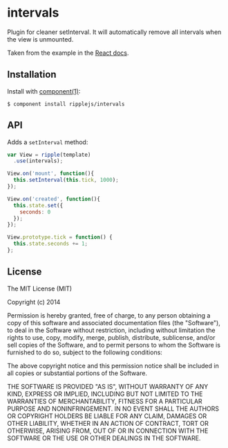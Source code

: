 
# intervals

  Plugin for cleaner setInterval. It will automatically
  remove all intervals when the view is unmounted.

  Taken from the example in the [React docs](http://facebook.github.io/react/docs/reusable-components.html).

## Installation

  Install with [component(1)](http://component.io):

    $ component install ripplejs/intervals

## API

Adds a `setInterval` method:

```js
var View = ripple(template)
  .use(intervals);

View.on('mount', function(){
  this.setInterval(this.tick, 1000);
});

View.on('created', function(){
  this.state.set({
    seconds: 0
  });
});

View.prototype.tick = function() {
  this.state.seconds += 1;
};
```

## License

  The MIT License (MIT)

  Copyright (c) 2014 <copyright holders>

  Permission is hereby granted, free of charge, to any person obtaining a copy
  of this software and associated documentation files (the "Software"), to deal
  in the Software without restriction, including without limitation the rights
  to use, copy, modify, merge, publish, distribute, sublicense, and/or sell
  copies of the Software, and to permit persons to whom the Software is
  furnished to do so, subject to the following conditions:

  The above copyright notice and this permission notice shall be included in
  all copies or substantial portions of the Software.

  THE SOFTWARE IS PROVIDED "AS IS", WITHOUT WARRANTY OF ANY KIND, EXPRESS OR
  IMPLIED, INCLUDING BUT NOT LIMITED TO THE WARRANTIES OF MERCHANTABILITY,
  FITNESS FOR A PARTICULAR PURPOSE AND NONINFRINGEMENT. IN NO EVENT SHALL THE
  AUTHORS OR COPYRIGHT HOLDERS BE LIABLE FOR ANY CLAIM, DAMAGES OR OTHER
  LIABILITY, WHETHER IN AN ACTION OF CONTRACT, TORT OR OTHERWISE, ARISING FROM,
  OUT OF OR IN CONNECTION WITH THE SOFTWARE OR THE USE OR OTHER DEALINGS IN
  THE SOFTWARE.